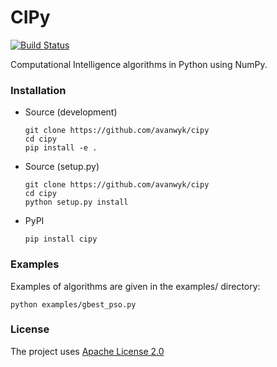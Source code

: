 # CIPy

[![Build Status](https://travis-ci.org/avanwyk/cipy.svg?branch=master)](https://travis-ci.org/avanwyk/cipy)

Computational Intelligence algorithms in Python using NumPy.

### Installation
* Source (development)

    ```shell
    git clone https://github.com/avanwyk/cipy
    cd cipy
    pip install -e .
    ```
* Source (setup.py)

    ```shell
    git clone https://github.com/avanwyk/cipy
    cd cipy
    python setup.py install
    ```
* PyPI

    ```shell
    pip install cipy
    ``` 

### Examples
Examples of algorithms are given in the examples/ directory:

```shell
python examples/gbest_pso.py
```

### License
The project uses
[Apache License 2.0](http://www.apache.org/licenses/LICENSE-2.0)